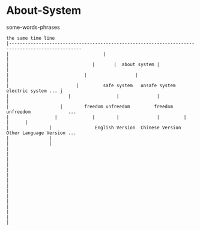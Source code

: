 # About-System
  some-words-phrases
 
  
    the same time line  
    |-------------------------------------------------------------------------------------------------
    |                                   |                                                  |
    |                               |       |  about system |                              |
    |                            |                  |                                      |
    |                         |         safe system   unsafe system                electric system ... j  
    |                      |                 |              |                              | 
    |                   |        freedom unfreedom         freedom unfreedom              ... 
    |                 |             |        |              |         |                 |      | 
    |               |                English Version  Chinese Version             Other Language Version ...
    |               |                         
    |               |                         
    |
    |
    |
    |
    |
    |
    |
    |
    |
    |
    |
    |
    |
    |
    |
    
    

>>>
>>
>
